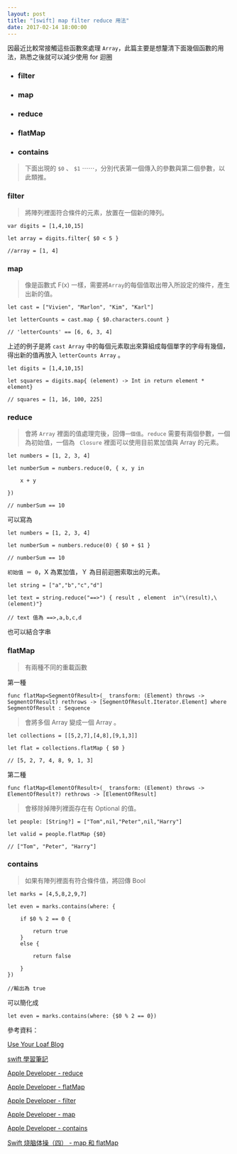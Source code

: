 ```yaml
---
layout: post
title: "[swift] map filter reduce 用法"
date: 2017-02-14 18:00:00
---
```


因最近比較常接觸這些函數來處理 `Array`，此篇主要是想釐清下面幾個函數的用法，熟悉之後就可以減少使用 for 迴圈

* ### filter

* ### map

* ### reduce

* ### flatMap

* ### contains

> 下面出現的 `$0` 、 `$1` ⋯⋯，分別代表第一個傳入的參數與第二個參數，以此類推。

### filter

> 將陣列裡面符合條件的元素，放置在一個新的陣列。

```
var digits = [1,4,10,15]

let array = digits.filter{ $0 < 5 }

//array = [1, 4]

```

### map

> 像是函數式 F(x) 一樣，需要將`Array`的每個值取出帶入所設定的條件，產生出新的值。

```
let cast = ["Vivien", "Marlon", "Kim", "Karl"]

let letterCounts = cast.map { $0.characters.count }

// 'letterCounts' == [6, 6, 3, 4]
```

上述的例子是將 `cast Array` 中的每個元素取出來算組成每個單字的字母有幾個，得出新的值再放入 `letterCounts Array` 。

```
let digits = [1,4,10,15]

let squares = digits.map{ (element) -> Int in return element * element}

// squares = [1, 16, 100, 225]

```
### reduce

> 會將 `Array` 裡面的值處理完後，回傳`一個值`。`reduce` 需要有兩個參數，一個為初始值，一個為 ` Closure` 裡面可以使用目前累加值與 Array 的元素。

```
let numbers = [1, 2, 3, 4]

let numberSum = numbers.reduce(0, { x, y in

    x + y

})

// numberSum == 10

```
可以寫為

```
let numbers = [1, 2, 3, 4]

let numberSum = numbers.reduce(0) { $0 + $1 }

// numberSum == 10

```
`初始值 ＝ 0`，X  為累加值，Ｙ 為目前迴圈索取出的元素。

```
let string = ["a","b","c","d"]

let text = string.reduce("==>") { result , element  in"\(result),\(element)"}

// text 值為 ==>,a,b,c,d
```
也可以結合字串

### flatMap

> 有兩種不同的重載函數

第一種

```
func flatMap<SegmentOfResult>(_ transform: (Element) throws -> SegmentOfResult) rethrows -> [SegmentOfResult.Iterator.Element] where SegmentOfResult : Sequence
```
> 會將多個 Array 變成一個 Array 。

```
let collections = [[5,2,7],[4,8],[9,1,3]]

let flat = collections.flatMap { $0 }

// [5, 2, 7, 4, 8, 9, 1, 3]
```

第二種

```
func flatMap<ElementOfResult>(_ transform: (Element) throws -> ElementOfResult?) rethrows -> [ElementOfResult]
```
> 會移除掉陣列裡面存在有 Optional 的值。

```
let people: [String?] = ["Tom",nil,"Peter",nil,"Harry"]

let valid = people.flatMap {$0}

// ["Tom", "Peter", "Harry"]

```

### contains

> 如果有陣列裡面有符合條件值，將回傳 Bool

```
let marks = [4,5,8,2,9,7]

let even = marks.contains(where: {

    if $0 % 2 == 0 {
        
        return true
    }
    else {
     
        return false
        
    }
})

//輸出為 true

```
可以簡化成
```
let even = marks.contains(where: {$0 % 2 == 0})
```

參考資料：

[Use Your Loaf Blog](http://useyourloaf.com/blog/swift-guide-to-map-filter-reduce/)

[swift 學習筆記](https://hugolu.gitbooks.io/learn-swift/content/Advanced/HighOrderFunctions.html)

[Apple Developer - reduce](https://developer.apple.com/reference/swift/array/2298686-reduce)

[Apple Developer - flatMap](https://developer.apple.com/reference/swift/unsafebufferpointer/1688503-flatmap)

[Apple Developer - filter](https://developer.apple.com/reference/swift/array/1688383-filter)

[Apple Developer - map](https://developer.apple.com/reference/swift/array/1688519-map)

[Apple Developer - contains](https://developer.apple.com/reference/swift/anysequence/2295926-contains)

[Swift 烧脑体操（四） - map 和 flatMap](http://www.infoq.com/cn/articles/swift-brain-gym-map-and-flatmap)
